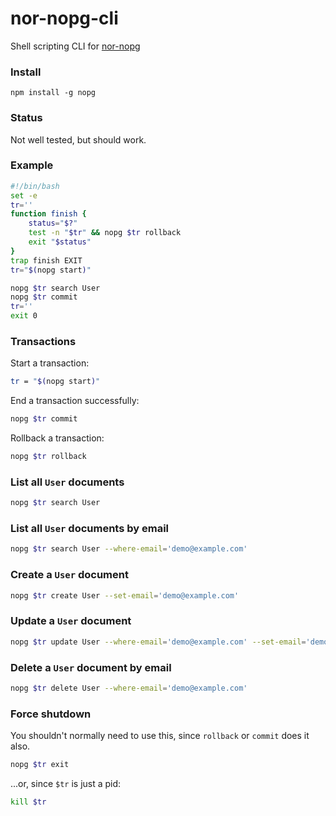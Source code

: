 # nor-nopg-cli

Shell scripting CLI for [nor-nopg](https://github.com/sendanor/nor-nopg/)

### Install

`npm install -g nopg`

### Status

Not well tested, but should work.

### Example

```bash
#!/bin/bash
set -e
tr=''
function finish {
	status="$?"
	test -n "$tr" && nopg $tr rollback
	exit "$status"
}
trap finish EXIT
tr="$(nopg start)"

nopg $tr search User
nopg $tr commit
tr=''
exit 0
```

### Transactions

Start a transaction:

```bash
tr = "$(nopg start)"
```

End a transaction successfully:

```bash
nopg $tr commit
```

Rollback a transaction:

```bash
nopg $tr rollback
```

### List all `User` documents

```bash
nopg $tr search User
```

### List all `User` documents by email

```bash
nopg $tr search User --where-email='demo@example.com'
```

### Create a `User` document

```bash
nopg $tr create User --set-email='demo@example.com'
```

### Update a `User` document

```bash
nopg $tr update User --where-email='demo@example.com' --set-email='demo2@example.com'
```

### Delete a `User` document by email

```bash
nopg $tr delete User --where-email='demo@example.com'
```

### Force shutdown

You shouldn't normally need to use this, since `rollback` or `commit` does it also.

```bash
nopg $tr exit
```

...or, since `$tr` is just a pid:

```bash
kill $tr
```
